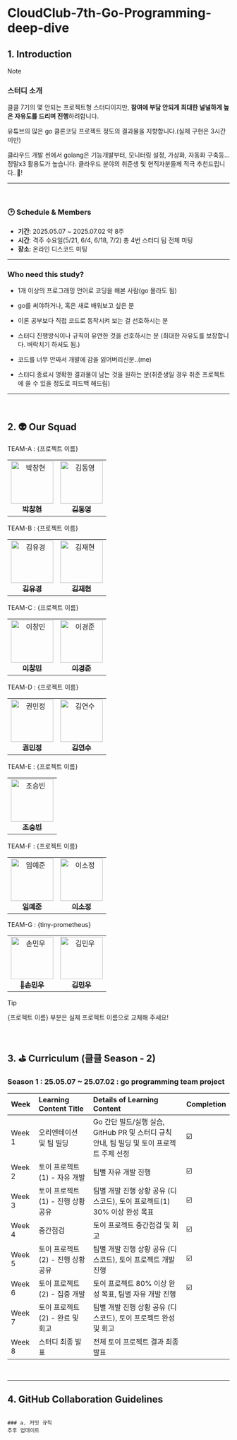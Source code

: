 # CloudClub-7th-Go-Programming-deep-dive

## 1. Introduction
> [!NOTE]
>
> ### 스터디 소개
> 클클 7기의 몇 안되는 프로젝트형 스터디이지만, **참여에 부담 안되게 최대한 널널하게 높은 자유도를 드리며 진행**하려합니다.
>
> 유튜브의 많은 go 클론코딩 프로젝트 정도의 결과물을 지향합니다.(실제 구현은 3시간 미만)
>
> 클라우드 개발 씬에서 golang은 기능개발부터, 모니터링 설정, 가상화, 자동화 구축등...  정말x3 활용도가 높습니다. 클라우드 분야의 취준생 및 현직자분들께 적극 추천드립니다..💙!

---
<br>

### 🕑 Schedule & Members
- **기간**: 2025.05.07 ~ 2025.07.02 약 8주
- **시간**: 격주 수요일(5/21, 6/4, 6/18, 7/2) 총 4번 스터디 팀 전체 미팅
- **장소**: 온라인 디스코드 미팅


---


### Who need this study?

- 1개 이상의 프로그래밍 언어로 코딩을 해본 사람(go 몰라도 됨)

- go를 써야하거나, 혹은 새로 배워보고 싶은 분

- 이론 공부보다 직접 코드로 동작시켜 보는 걸 선호하시는 분

- 스터디 진행방식이나 규칙이 유연한 것을 선호하시는 분 (최대한 자유도를 보장합니다. 벼락치기 하셔도 됨.)

- 코드를 너무 안짜서 개발에 감을 잃어버리신분..(me)

- 스터디 종료시 명확한 결과물이 남는 것을 원하는 분(취준생일 경우 취준 프로젝트에 쓸 수 있을 정도로 피드백 해드림) 


---
<br>

## 2. 👽 Our Squad



TEAM-A : {프로젝트 이름}
<table> <tr> <td align="center"> <a href="https://github.com/Kid-Chang"> <img src="https://github.com/Kid-Chang.png" width="96px;" alt="박창현"/><br /> <sub><b style="font-size:16px;">박창현</b></sub> </a> </td> <td align="center"> <a href="https://github.com/kwx4957"> <img src="https://github.com/kwx4957.png" width="96px;" alt="김동영"/><br /> <sub><b style="font-size:16px;">김동영</b></sub> </a> </td> </tr> </table>
TEAM-B : {프로젝트 이름}
<table> <tr> <td align="center"> <a href="https://github.com/Kim-Yukyung"> <img src="https://github.com/Kim-Yukyung.png" width="96px;" alt="김유경"/><br /> <sub><b style="font-size:16px;">김유경</b></sub> </a> </td> <td align="center"> <a href="https://github.com/kiku99"> <img src="https://github.com/kiku99.png" width="96px;" alt="김재현"/><br /> <sub><b style="font-size:16px;">김재현</b></sub> </a> </td> </tr> </table>
TEAM-C : {프로젝트 이름}
<table> <tr> <td align="center"> <a href="https://github.com/EeeasyCode"> <img src="https://github.com/EeeasyCode.png" width="96px;" alt="이창민"/><br /> <sub><b style="font-size:16px;">이창민</b></sub> </a> </td> <td align="center"> <a href="https://github.com/kyungjunleeme"> <img src="https://github.com/kyungjunleeme.png" width="96px;" alt="이경준"/><br /> <sub><b style="font-size:16px;">이경준</b></sub> </a> </td> </tr> </table>
TEAM-D : {프로젝트 이름}
<table> <tr> <td align="center"> <a href="https://github.com/mjttong"> <img src="https://github.com/mjttong.png" width="96px;" alt="권민정"/><br /> <sub><b style="font-size:16px;">권민정</b></sub> </a> </td> <td align="center"> <a href="https://github.com/juanxiu"> <img src="https://github.com/juanxiu.png" width="96px;" alt="김연수"/><br /> <sub><b style="font-size:16px;">김연수</b></sub> </a> </td> </tr> </table>
TEAM-E : {프로젝트 이름}
<table> <tr> <td align="center"> <a href="https://github.com/Hamburg-Whale"> <img src="https://github.com/Hamburg-Whale.png" width="96px;" alt="조승빈"/><br /> <sub><b style="font-size:16px;">조승빈</b></sub> </a> </td> </tr> </table>
TEAM-F : {프로젝트 이름}
<table> <tr> <td align="center"> <a href="https://github.com/dpwns523"> <img src="https://github.com/dpwns523.png" width="96px;" alt="임예준"/><br /> <sub><b style="font-size:16px;">임예준</b></sub> </a> </td> <td align="center"> <a href="https://github.com/xxoznge"> <img src="https://github.com/xxoznge.png" width="96px;" alt="이소정"/><br /> <sub><b style="font-size:16px;">이소정</b></sub> </a> </td> </tr> </table>
TEAM-G : {tiny-prometheus}
<table> <tr> <td align="center"> <a href="https://github.com/MarkSon-42"> <img src="https://github.com/MarkSon-42.png" width="96px;" alt="손민우"/><br /> <sub><b style="font-size:16px;">👑손민우</b></sub> </a> </td> <td align="center"> <a href="https://github.com/KimMinWoooo"> <img src="https://github.com/KimMinWoooo.png" width="96px;" alt="김민우"/><br /> <sub><b style="font-size:16px;">김민우</b></sub> </a> </td> </tr> </table>


> [!TIP]
> {프로젝트 이름} 부분은 실제 프로젝트 이름으로 교체해 주세요!


<br>

## 3. ⛳ Curriculum (클클 Season - 2)
### Season 1 : 25.05.07 ~ 25.07.02 : go programming team project

| Week   | Learning Content Title                    | Details of Learning Content                                                                 | Completion |
| :----- | :---------------------------------------- | :------------------------------------------------------------------------------------------ | :--------- |
| Week 1 | 오리엔테이션 및 팀 빌딩               | Go 간단 빌드/실행 실습, GitHub PR 및 스터디 규칙 안내, 팀 빌딩 및 토이 프로젝트 주제 선정 |          ☑️  |
| Week 2 | 토이 프로젝트 (1) - 자유 개발             | 팀별 자유 개발 진행                                                                         |  ☑️         |
| Week 3 | 토이 프로젝트 (1) - 진행 상황 공유        | 팀별 개발 진행 상황 공유 (디스코드), 토이 프로젝트(1) 30% 이상 완성 목표                     |     ☑️       |
| Week 4 |  중간점검         |  토이 프로젝트 중간점검 및 회고             |      ☑️      |
| Week 5 | 토이 프로젝트 (2) - 진행 상황 공유        | 팀별 개발 진행 상황 공유 (디스코드), 토이 프로젝트 개발 진행                               |      ☑️      |
| Week 6 | 토이 프로젝트 (2) - 집중 개발             | 토이 프로젝트 80% 이상 완성 목표, 팀별 자유 개발 진행                                      |      ☑️      |
| Week 7 | 토이 프로젝트 (2) - 완료 및 회고          | 팀별 개발 진행 상황 공유 (디스코드), 토이 프로젝트 완성 및 회고                            |            |
| Week 8 | 스터디 최종 발표                          | 전체 토이 프로젝트 결과 최종 발표                                                             |            |

<br>

---

## 4. GitHub Collaboration Guidelines

```

### a. 커밋 규칙
추후 업데이트
```
